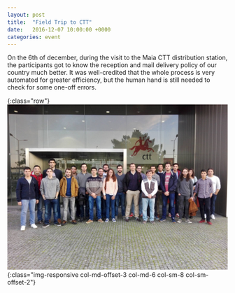 ```yaml
---
layout: post
title:  "Field Trip to CTT"
date:   2016-12-07 10:00:00 +0000
categories: event
---
```

On the 6th of december, during the visit to the Maia CTT distribution station, the participants got to know the reception and mail delivery policy of our country much better. It was well-credited that the whole process is very automated for greater efficiency, but the human hand is still needed to check for some one-off errors.

<!--more-->

{:class="row"}
![Field trip to CTT photo](/assets/images/ctt-trip.jpg){:class="img-responsive col-md-offset-3 col-md-6 col-sm-8 col-sm-offset-2"}